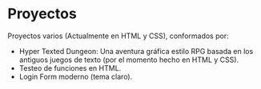 # Proyectos
Proyectos varios (Actualmente en HTML y CSS), conformados por:
- Hyper Texted Dungeon: Una aventura gráfica estilo RPG basada en los antiguos juegos de texto (por el momento hecho en HTML y CSS).
- Testeo de funciones en HTML.
- Login Form moderno (tema claro).
